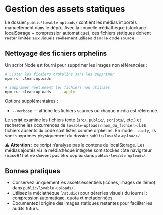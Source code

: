 # Gestion des assets statiques

Le dossier `public/lovable-uploads/` contient les médias importés manuellement dans le dépôt. Avec la nouvelle médiathèque (stockage localStorage + compression automatique), ces fichiers statiques doivent rester limités aux visuels réellement utilisés dans le code source.

## Nettoyage des fichiers orphelins

Un script Node est fourni pour supprimer les images non référencées :

```bash
# Lister les fichiers orphelins sans les supprimer
npm run clean:uploads

# Supprimer réellement les fichiers non utilisés
npm run clean:uploads -- --apply
```

Options supplémentaires :

- `--verbose` — affiche les fichiers sources où chaque média est référencé.

Le script examine les fichiers texte (`src/`, `public/`, `scripts/`, etc.) et recherche les occurrences de `lovable-uploads/<nom_du_fichier>`. Les fichiers absents du code sont listés comme orphelins. En mode `--apply`, ils sont supprimés physiquement du dossier `public/lovable-uploads/`.

⚠️ **Attention :** ce script n’analyse pas le contenu du localStorage. Les médias ajoutés via la médiathèque intégrée sont stockés côté navigateur (base64) et ne doivent pas être copiés dans `public/lovable-uploads/`.

## Bonnes pratiques

- Conservez uniquement les assets essentiels (icônes, images de démo) dans `public/lovable-uploads/`.
- Utilisez la médiathèque (`/studio`) pour gérer les visuels du journal : compression automatique, quota et métadonnées.
- Documentez l’origine des images statiques restantes pour faciliter les audits futurs.
